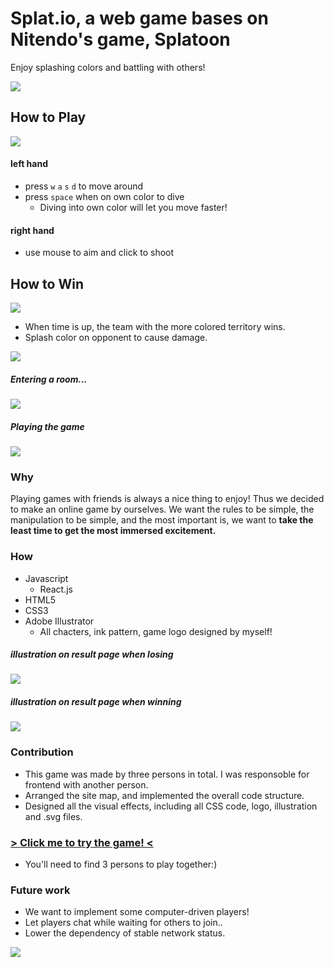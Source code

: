 # Splat.io, a web game bases on Nitendo's game, Splatoon

<div>
Enjoy splashing colors and battling with others!
</div>

![](https://i.imgur.com/j6bRtAC.jpg)

## How to Play
![](https://i.imgur.com/tATxxUr.jpg)
#### left hand
- press `w` `a` `s` `d` to move around
- press `space` when on own color to dive
    - Diving into own color will let you move faster!

#### right hand
- use mouse to aim and click to shoot

## How to Win
![](https://i.imgur.com/7O4bMFi.png)
- When time is up, the team with the more colored territory wins.
- Splash color on opponent to cause damage.

![](https://i.imgur.com/PVK6RHo.png)

##### Entering a room...
![](https://i.imgur.com/aexfPao.gif)

##### Playing the game
![](https://i.imgur.com/GANfOw6.gif)

### Why
Playing games with friends is always a nice thing to enjoy! Thus we decided to make an online game by ourselves. We want the rules to be simple, the manipulation to be simple, and the most important is, we want to <b>take the least time to get the most immersed excitement.</b>

### How
- Javascript
    - React.js
- HTML5
- CSS3
- Adobe Illustrator
    - All chacters, ink pattern, game logo designed by myself!

##### illustration on result page when losing
![](https://i.imgur.com/xEnaZPZ.png)
##### illustration on result page when winning
![](https://i.imgur.com/eXAQuQB.png)


### Contribution
- This game was made by three persons in total. I was responsoble for frontend with another person.
- Arranged the site map, and implemented the overall code structure.
- Designed all the visual effects, including all CSS code, logo, illustration and .svg files.


### [> Click me to try the game! <](http://splat-io.herokuapp.com/)
- You'll need to find 3 persons to play together:)

### Future work
- We want to implement some computer-driven players!
- Let players chat while waiting for others to join..
- Lower the dependency of stable network status.


 
 
![](https://i.imgur.com/Yaygus1.png)

